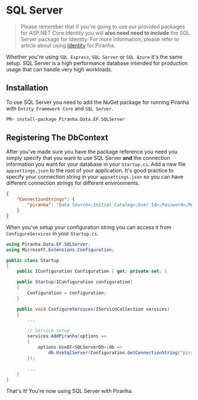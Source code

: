 # SQL Server

> Please remember that if you're going to use our provided packages for ASP.NET Core Identity you will **also need need to include** the SQL Server package for Identity. For more information, please refer to article about using [Identity](../authentication/identity) for Piranha.

Whether you're using `SQL Express`, `SQL Server` or `SQL Azure` it's the same setup. SQL Server is a high performance database intended for production usage that can handle very high workloads.

## Installation

To use SQL Server you need to add the NuGet package for running Piranha with `Entity Framework Core` and `SQL Server`.

~~~ bash
PM> install-package Piranha.Data.EF.SQLServer
~~~

## Registering The DbContext

After you've made sure you have the package reference you need you simply specify that you want to use SQL Server **and** the connection information you want for your database in your `Startup.cs`. Add a new file `appsettings.json` to the root of your application. It's good practice to specify your connection string in your `appsettings.json` so you can have different connection strings for different environments.

~~~ json
{
    "ConnectionStrings": {
        "piranha": "Data Source=;Initial Catalog=;User Id=;Password=;MultipleActiveResultSets=True"
    }
}
~~~

When you've setup your configuration string you can access it from `ConfigureServices` in your `Startup.cs`. 

~~~ csharp
using Piranha.Data.EF.SQLServer;
using Microsoft.Extensions.Configuration;

public class Startup
{
    public IConfiguration Configuration { get; private set; }

    public Startup(IConfiguration configuration)
    {
        Configuration = configuration;
    }

    public void ConfigureServices(IServiceCollection services)
    {
        ...

        // Service setup
        services.AddPiranha(options =>
        {
            options.UseEF<SQLServerDb>(db =>
                db.UseSqlServer(Configuration.GetConnectionString("piranha")));
        });

        ...
    }
}
~~~

That's it! You're now using SQL Server with Piranha.
